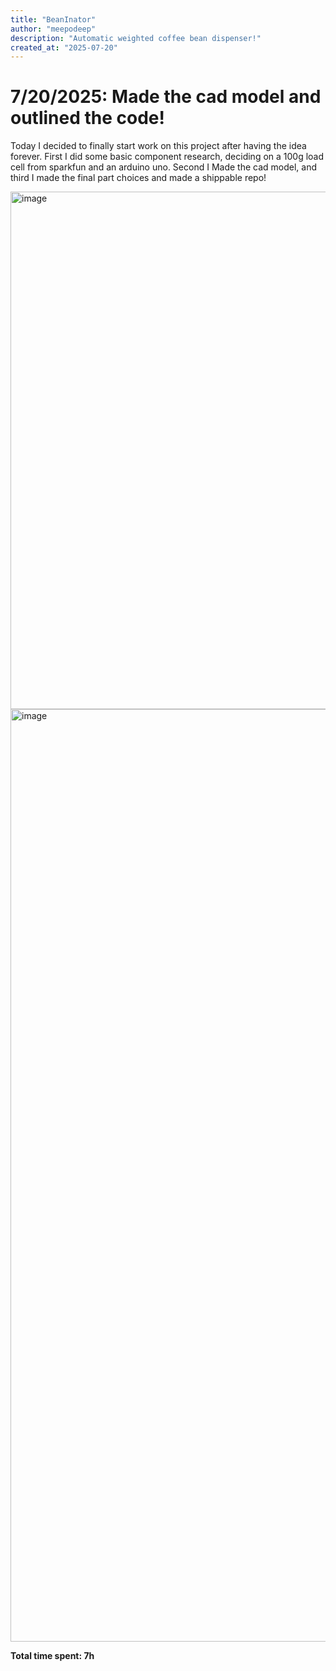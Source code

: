 ```yaml
---
title: "BeanInator"
author: "meepodeep"
description: "Automatic weighted coffee bean dispenser!"
created_at: "2025-07-20"
---
```

# 7/20/2025: Made the cad model and outlined the code!

Today I decided to finally start work on this project after having the idea forever. First I did some basic component research, deciding on a 100g load cell from sparkfun and an arduino uno. 
Second I Made the cad model, and third I made the final part choices and made a shippable repo!

<img width="1399" height="828" alt="image" src="https://github.com/user-attachments/assets/ebf8462f-6d3d-44a7-8366-16d40223ab51" />
<img width="1473" height="1492" alt="image" src="https://github.com/user-attachments/assets/ca72f679-57e2-483a-b95b-83ab8f9d78cb" />

**Total time spent: 7h**
